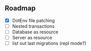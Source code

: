 ## Roadmap
- [X] DotEnv file patching
- [ ] Nested transactions
- [ ] Database as resource
- [ ] Server as resource
- [ ] list out last migrations (repl mode?)
